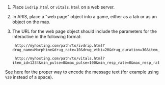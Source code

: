 1. Place `ivdrip.html` or `vitals.html` on a web server.

2. In ARIS, place a "web page" object into a game, either as a tab or as an
object on the map.

3. The URL for the web page object should include the parameters for the interactive in the following format:

        http://myhosting.com/path/to/ivdrip.html?drug_name=Morphine&drug_rate=10&drug_vtbi=20&drug_duration=30&item_id=1234&message_success=You%20did%20it!&message_failure=Try%20again.

        http://myhosting.com/path/to/vitals.html?item_id=1234&min_pulse=0&max_pulse=100&min_resp_rate=0&max_resp_rate=100&min_blood_top=0&max_blood_top=100&min_blood_bottom=0&max_blood_bottom=100&min_temp=0&max_temp=100&min_oxygen=0&max_oxygen=100&min_pain=0&max_pain=100&message_success=You%20did%20it!&message_failure=Try%20again.

  [See here](http://meyerweb.com/eric/tools/dencoder/) for the proper way to encode the message text (for example using `%20` instead of a space).
